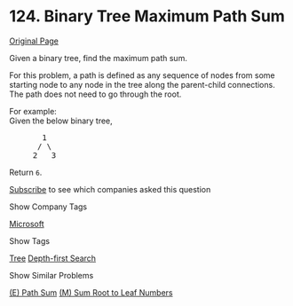# 124. Binary Tree Maximum Path Sum

[Original Page](https://leetcode.com/problems/binary-tree-maximum-path-sum/)

Given a binary tree, find the maximum path sum.

For this problem, a path is defined as any sequence of nodes from some starting node to any node in the tree along the parent-child connections. The path does not need to go through the root.

For example:  
Given the below binary tree,

<pre>       1
      / \
     2   3
</pre>

Return `6`.

<div>

[Subscribe](/subscribe/) to see which companies asked this question

</div>

<div>

<div id="company_tags" class="btn btn-xs btn-warning">Show Company Tags</div>

<span class="hidebutton">[Microsoft](/company/microsoft/)</span></div>

<div>

<div id="tags" class="btn btn-xs btn-warning">Show Tags</div>

<span class="hidebutton">[Tree](/tag/tree/) [Depth-first Search](/tag/depth-first-search/)</span></div>

<div>

<div id="similar" class="btn btn-xs btn-warning">Show Similar Problems</div>

<span class="hidebutton">[(E) Path Sum](/problems/path-sum/) [(M) Sum Root to Leaf Numbers](/problems/sum-root-to-leaf-numbers/)</span></div>